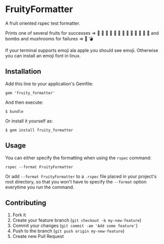 # FruityFormatter

A fruit oriented rspec test formatter.

Prints one of several fruits for successes =>
:apple: :pineapple: :green_apple: :tangerine: :lemon: :cherries: :grapes:
:watermelon: :strawberry: :peach: :melon: :banana: :tomato:
and bombs and mushrooms for failures =>
:mushroom: :bomb:

If your terminal supports emoji ala apple you should see emoji. Otherwise you
can install an emoji font in linux.

## Installation

Add this line to your application's Gemfile:

    gem 'fruity_formatter'

And then execute:

    $ bundle

Or install it yourself as:

    $ gem install fruity_formatter

## Usage

You can either specify the formatting when using the `rspec` command:

    rspec --format FruityFormatter

Or add `--format FruityFormatter` to a `.rspec` file placed in your project's root directory,
so that you won't have to specify the `--format` option everytime you run the command.

## Contributing

1. Fork it
2. Create your feature branch (`git checkout -b my-new-feature`)
3. Commit your changes (`git commit -am 'Add some feature'`)
4. Push to the branch (`git push origin my-new-feature`)
5. Create new Pull Request
